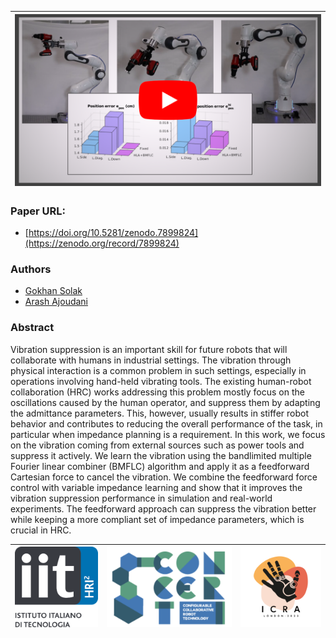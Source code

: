 
| [![Youtube video](youtube-preview.png)](https://www.youtube.com/watch?v=qHECgqK1NOY) |
| :---: |


### Paper URL:
* [https://doi.org/10.5281/zenodo.7899824](https://zenodo.org/record/7899824)
### Authors
* [Gokhan Solak](https://scholar.google.com/citations?user=yuOV2TQAAAAJ)
* [Arash Ajoudani](https://scholar.google.com/citations?user=1hKOgRoAAAAJ)
### Abstract
Vibration suppression is an important skill for future robots that will collaborate with humans in industrial
settings. The vibration through physical interaction is a common problem in such settings, especially in operations involving hand-held vibrating tools. The existing human-robot collaboration (HRC) works addressing this problem mostly focus on the oscillations caused by the human operator, and suppress them by adapting the admittance parameters. This, however, usually results in stiffer robot behavior and contributes to reducing the overall performance of the task, in particular when impedance planning is a requirement. In this work, we focus on the vibration coming from external sources such as power
tools and suppress it actively. We learn the vibration using the bandlimited multiple Fourier linear combiner (BMFLC) algorithm and apply it as a feedforward Cartesian force to cancel the vibration. We combine the feedforward force control with variable impedance learning and show that it improves the vibration suppression performance in simulation and real-world experiments. The feedforward approach can suppress the vibration better while keeping a more compliant set of impedance parameters, which is crucial in HRC.



| [![IIT-HRII](IIT%20logoHRII%20T1%20POS.png)](https://hri.iit.it/) | [![CONCERT Project](concert-logo-lofi.png)](https://concertproject.eu/) | [![CONCERT Project](ICRA-Main-Logo.png)](https://www.icra2023.org/) |
|--- | --- | --- |
